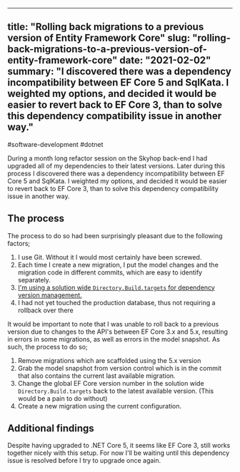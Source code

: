 
---
title: "Rolling back migrations to a previous version of Entity Framework Core"
slug: "rolling-back-migrations-to-a-previous-version-of-entity-framework-core"
date: "2021-02-02"
summary: "I discovered there was a dependency incompatibility between EF Core 5 and SqlKata. I weighted my options, and decided it would be easier to revert back to EF Core 3, than to solve this dependency compatibility issue in another way."
---

#software-development #dotnet

During a month long refactor session on the Skyhop back-end I had upgraded all of my dependencies to their latest versions. Later during this process I discovered there was a dependency incompatibility between EF Core 5 and SqlKata. I weighted my options, and decided it would be easier to revert back to EF Core 3, than to solve this dependency compatibility issue in another way.

## The process

The process to do so had been surprisingly pleasant due to the following factors;

1. I use Git. Without it I would most certainly have been screwed.
2. Each time I create a new migration, I put the model changes and the migration code in different commits, which are easy to identify separately.
3. [I'm using a solution wide `Directory.Build.targets` for dependency version management.](https://www.strathweb.com/2018/07/solution-wide-nuget-package-version-handling-with-msbuild-15/)
4. I had not yet touched the production database, thus not requiring a rollback over there

It would be important to note that I was unable to roll back to a previous version due to changes to the API's between EF Core 3.x and 5.x, resulting in errors in some migrations, as well as errors in the model snapshot. As such, the process to do so;

1. Remove migrations which are scaffolded using the 5.x version
2. Grab the model snapshot from version control which is in the commit that also contains the current last available migration.
3. Change the global EF Core version number in the solution wide `Directory.Build.targets` back to the latest available version. (This would be a pain to do without)
4. Create a new migration using the current configuration.

## Additional findings
Despite having upgraded to .NET Core 5, it seems like EF Core 3, still works together nicely with this setup. For now I'll be waiting until this dependency issue is resolved before I try to upgrade once again.

